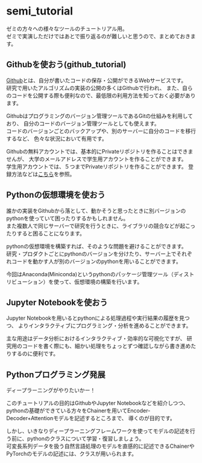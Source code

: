# semi_tutorial
ゼミの方々への様々なツールのチュートリアル用。  
ゼミで実演しただけではあとで振り返るのが難しいと思うので、まとめておきます。

## Githubを使おう(github_tutorial)
[Github](https://github.com)とは、自分が書いたコードの保存・公開ができるWebサービスです。  
研究で用いたアルゴリズムの実装の公開の多くはGithubで行われ、
また、自らのコードを公開する際も便利なので、最低限の利用方法を知っておく必要があります。

Githubはプログラミングのバージョン管理ツールであるGitの仕組みを利用しており、
自分のコードのバージョン管理ツールとしても使えます。  
コードのバージョンごとのバックアップや、別のサーバーに自分のコードを移行するなど、
色々な状況において有用です。

Githubの無料アカウントでは、基本的にPrivateリポジトリを作ることはできませんが、
大学のメールアドレスで学生用アカウントを作ることができます。  
学生用アカウントでは、５つまでPrivateリポジトリを作ることができます。
登録方法などは[こちら](https://qiita.com/mtfum/items/d8c06c9a28ce04d3043a)を参照。

## Pythonの仮想環境を使おう
誰かの実装をGithubから落として、動かそうと思ったときに別バージョンのpythonを使っていて困ったりするかもしれません。  
また複数人で同じサーバーで研究を行うときに、ライブラリの競合などが起こったりすると困ることになります。  

pythonの仮想環境を構築すれば、そのような問題を避けることができます。  
研究・プロダクトごとにpythonのバージョンを分けたり、サーバー上でそれぞれコードを動かす人が別のバージョンのpythonを用いることができます。

今回はAnaconda(Miniconda)というpythonのパッケージ管理ツール（ディストリビューション）を使って、仮想環境の構築を行います。

## Jupyter Notebookを使おう
Jupyter Notebookを用いるとpythonによる処理過程や実行結果の履歴を見つつ、
よりインタラクティブにプログラミング・分析を進めることができます。

主な用途はデータ分析におけるインタラクティブ・効率的な可視化ですが、
研究用のコードを書く際にも、細かい処理をちょっとずつ確認しながら書き進めたりするのに便利です。



## Pythonプログラミング発展
ディープラーニングがやりたいかー！  

このチュートリアルの目的はGithubやJupyter Notebookなどを紹介しつつ、
pythonの基礎ができている方々をChainerを用いてEncoder-Decoder+Attentionモデルを記述するところまで、
導くのが目的です。

しかし、いきなりディープラーニングフレームワークを使ってモデルの記述を行う前に、pythonのクラスについて学習・復習しましょう。  
可変長系列データを扱う自然言語処理のモデルを直感的に記述できるChainerやPyTorchのモデルの記述には、クラスが用いられます。

